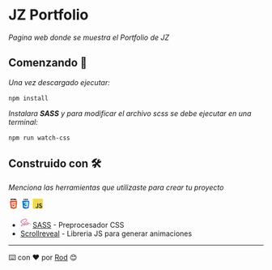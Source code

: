 # JZ Portfolio

_Pagina web donde se muestra el Portfolio de JZ_

## Comenzando 🚀

_Una vez descargado ejecutar:_
```
npm install
```

_Instalara  **SASS** y para modificar el archivo scss se debe ejecutar en una terminal:_
```
npm run watch-css
```
## Construido con 🛠️

_Menciona las herramientas que utilizaste para crear tu proyecto_

<img height="20" alt="HTML" src="https://raw.githubusercontent.com/github/explore/80688e429a7d4ef2fca1e82350fe8e3517d3494d/topics/html/html.png">
<img height="20" alt="CSS" src="https://raw.githubusercontent.com/github/explore/80688e429a7d4ef2fca1e82350fe8e3517d3494d/topics/css/css.png">
<img height="20" alt="JS" src="https://raw.githubusercontent.com/github/explore/80688e429a7d4ef2fca1e82350fe8e3517d3494d/topics/javascript/javascript.png">

* <code><img height="20" alt="SASS" src="https://raw.githubusercontent.com/github/explore/80688e429a7d4ef2fca1e82350fe8e3517d3494d/topics/sass/sass.png"></code> [SASS](https://sass-lang.com/) - Preprocesador CSS
* [Scrollreveal](https://scrollrevealjs.org/) - Libreria JS para generar animaciones 

 
---
⌨️ con ❤️ por [Rod](https://github.com/Rod77) 😊